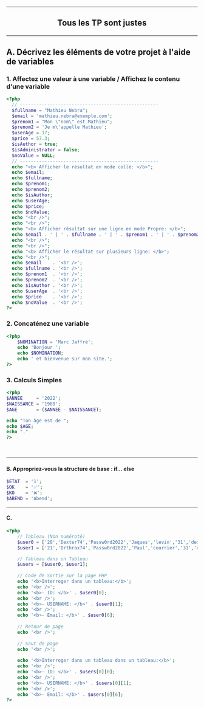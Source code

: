 -----------------------------------------------------------------------------------------------------------------------------------------------------------------------
## <p align='center'> Tous les TP sont justes </p>
-----------------------------------------------------------------------------------------------------------------------------------------------------------------------

## A. Décrivez les éléments de votre projet à l'aide de variables

### 1. Affectez une valeur à une variable / Affichez le contenu d'une variable
```php
<?php
  // ---------------------------------------------------
  $fullname = "Mathieu Nebra";
  $email = 'mathieu.nebra@exemple.com';
  $prenom1 = "Mon \"nom\" est Mathieu";
  $prenom2 = 'Je m\'appelle Mathieu';
  $userAge = 17;
  $price = 57.3;
  $isAuthor = true;
  $isAdministrator = false;
  $noValue = NULL;
  // ---------------------------------------------------
  echo "<b> Afficher le résultat en mode collé: </b>";
  echo $email;
  echo $fullname;
  echo $prenom1;
  echo $prenom2;
  echo $isAuthor;
  echo $userAge;
  echo $price;
  echo $noValue;
  echo "<br />";
  echo "<br />";
  echo "<b> Afficher résultat sur une ligne en mode Propre: </b>";
  echo $email . ' | ' . $fullname . ' | ' . $prenom1 . ' | ' . $prenom2  . ' | ' .  $isAuthor . ' | ' .  $userAge . ' | ' . $price . ' | ' . $noValue;
  echo "<br />";
  echo "<br />";
  echo "<b> Afficher le résultat sur plusieurs ligne: </b>";
  echo "<br />";
  echo $email    . '<br />';
  echo $fullname . '<br />';
  echo $prenom1  . '<br />';
  echo $prenom2  . '<br />';
  echo $isAuthor . '<br />';
  echo $userAge  . '<br />';
  echo $price    . '<br />';
  echo $noValue  . '<br />';
?>
```


### 2. Concaténez une variable
```php
<?php
	$NOMINATION = 'Marc Jaffré';
	echo 'Bonjour ';
	echo $NOMINATION;
	echo ' et bienvenue sur mon site.';
?>
```

### 3. Calculs Simples
```php
<?php
$ANNEE     = '2022';
$NAISSANCE = '1980';
$AGE       = ($ANNEE - $NAISSANCE); 

echo "Ton âge est de ";
echo $AGE;
echo "."
?>
```








<br />

-----------------------------------------------------------------------------------------------------------------------------------------------------------------------
#### B. Appropriez-vous la structure de base : if… else

```php
$ETAT  = '1';
$OK    = '✅';
$KO    = '❌';
$ABEND = 'Abend';
```


-----------------------------------------------------------------------------------------------------------------------------------------------------------------------
#### C.
```php
<?php
	// Tableau (Non numéroté)
	$user0 = ['20','Dexter74','Passw0rd2022','Jaques','levin','31','dexter74@mail.com','users'];
	$user1 = ['21','Drthrax74','Passw0rd2022','Paul','courrier','31','drthrax74@mail.com','Administrateur'];

	// Tableau dans un Tableau
	$users = [$user0, $user1];
	
	// Code de Sortie sur la page PHP
	echo '<b>Interroger dans un tableau:</b>';
	echo '<br />';
	echo '<b>- ID: </b>' . $user0[0];
	echo '<br />';
	echo '<b>- USERNAME: </b>' . $user0[1];
	echo '<br />';
	echo '<b>- Email: </b>' . $user0[6];
	
	// Retour de page
	echo '<br />';
	
	// Saut de page
	echo '<br />';
	
	echo '<b>Interroger dans un tableau dans un tableau:</b>';
	echo '<br />';
	echo '<b>- ID: </b>' . $users[0][0];
	echo '<br />';
	echo '<b>- USERNAME: </b>' . $users[0][1];
	echo '<br />';
	echo '<b>- Email: </b>' . $users[0][6];
?>
```


